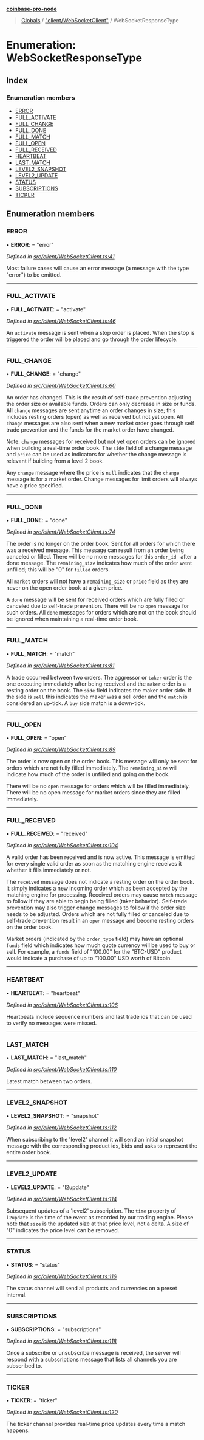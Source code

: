 **[coinbase-pro-node](../README.md)**

> [Globals](../globals.md) / ["client/WebSocketClient"](../modules/_client_websocketclient_.md) / WebSocketResponseType

# Enumeration: WebSocketResponseType

## Index

### Enumeration members

- [ERROR](_client_websocketclient_.websocketresponsetype.md#error)
- [FULL_ACTIVATE](_client_websocketclient_.websocketresponsetype.md#full_activate)
- [FULL_CHANGE](_client_websocketclient_.websocketresponsetype.md#full_change)
- [FULL_DONE](_client_websocketclient_.websocketresponsetype.md#full_done)
- [FULL_MATCH](_client_websocketclient_.websocketresponsetype.md#full_match)
- [FULL_OPEN](_client_websocketclient_.websocketresponsetype.md#full_open)
- [FULL_RECEIVED](_client_websocketclient_.websocketresponsetype.md#full_received)
- [HEARTBEAT](_client_websocketclient_.websocketresponsetype.md#heartbeat)
- [LAST_MATCH](_client_websocketclient_.websocketresponsetype.md#last_match)
- [LEVEL2_SNAPSHOT](_client_websocketclient_.websocketresponsetype.md#level2_snapshot)
- [LEVEL2_UPDATE](_client_websocketclient_.websocketresponsetype.md#level2_update)
- [STATUS](_client_websocketclient_.websocketresponsetype.md#status)
- [SUBSCRIPTIONS](_client_websocketclient_.websocketresponsetype.md#subscriptions)
- [TICKER](_client_websocketclient_.websocketresponsetype.md#ticker)

## Enumeration members

### ERROR

• **ERROR**: = "error"

_Defined in [src/client/WebSocketClient.ts:41](https://github.com/bennycode/coinbase-pro-node/blob/e6678df/src/client/WebSocketClient.ts#L41)_

Most failure cases will cause an error message (a message with the type "error") to be emitted.

---

### FULL_ACTIVATE

• **FULL_ACTIVATE**: = "activate"

_Defined in [src/client/WebSocketClient.ts:46](https://github.com/bennycode/coinbase-pro-node/blob/e6678df/src/client/WebSocketClient.ts#L46)_

An `activate` message is sent when a stop order is placed. When the stop is triggered the order will be placed and go through the order lifecycle.

---

### FULL_CHANGE

• **FULL_CHANGE**: = "change"

_Defined in [src/client/WebSocketClient.ts:60](https://github.com/bennycode/coinbase-pro-node/blob/e6678df/src/client/WebSocketClient.ts#L60)_

An order has changed. This is the result of self-trade prevention adjusting the order size or available funds. Orders can only decrease in size or funds. All `change` messages are sent anytime an order changes in size; this includes resting orders (open) as well as received but not yet open. All `change` messages are also sent when a new market order goes through self trade prevention and the funds for the market order have changed.

Note: `change` messages for received but not yet open orders can be ignored when building a real-time order book. The `side` field of a change message and `price` can be used as indicators for whether the change message is relevant if building from a level 2 book.

Any `change` message where the price is `null` indicates that the `change` message is for a market order. Change messages for limit orders will always have a price specified.

---

### FULL_DONE

• **FULL_DONE**: = "done"

_Defined in [src/client/WebSocketClient.ts:74](https://github.com/bennycode/coinbase-pro-node/blob/e6678df/src/client/WebSocketClient.ts#L74)_

The order is no longer on the order book. Sent for all orders for which there was a received message. This message can result from an order being canceled or filled. There will be no more messages for this `order_id ` after a done message. The `remaining_size` indicates how much of the order went unfilled; this will be "0" for `filled` orders.

All `market` orders will not have a `remaining_size` or `price` field as they are never on the open order book at a given price.

A `done` message will be sent for received orders which are fully filled or canceled due to self-trade prevention. There will be no `open` message for such orders. All `done` messages for orders which are not on the book should be ignored when maintaining a real-time order book.

---

### FULL_MATCH

• **FULL_MATCH**: = "match"

_Defined in [src/client/WebSocketClient.ts:81](https://github.com/bennycode/coinbase-pro-node/blob/e6678df/src/client/WebSocketClient.ts#L81)_

A trade occurred between two orders. The aggressor or `taker` order is the one executing immediately after being received and the `maker` order is a resting order on the book. The `side` field indicates the maker order side. If the side is `sell` this indicates the maker was a sell order and the `match` is considered an up-tick. A `buy` side match is a down-tick.

---

### FULL_OPEN

• **FULL_OPEN**: = "open"

_Defined in [src/client/WebSocketClient.ts:89](https://github.com/bennycode/coinbase-pro-node/blob/e6678df/src/client/WebSocketClient.ts#L89)_

The order is now open on the order book. This message will only be sent for orders which are not fully filled immediately. The `remaining_size` will indicate how much of the order is unfilled and going on the book.

There will be no `open` message for orders which will be filled immediately. There will be no open message for market orders since they are filled immediately.

---

### FULL_RECEIVED

• **FULL_RECEIVED**: = "received"

_Defined in [src/client/WebSocketClient.ts:104](https://github.com/bennycode/coinbase-pro-node/blob/e6678df/src/client/WebSocketClient.ts#L104)_

A valid order has been received and is now active. This message is emitted for every single valid order as soon as the matching engine receives it whether it fills immediately or not.

The `received` message does not indicate a resting order on the order book. It simply indicates a new incoming order which as been accepted by the matching engine for processing. Received orders may cause `match` message to follow if they are able to begin being filled (taker behavior). Self-trade prevention may also trigger change messages to follow if the order size needs to be adjusted. Orders which are not fully filled or canceled due to self-trade prevention result in an `open` message and become resting orders on the order book.

Market orders (indicated by the `order_type` field) may have an optional `funds` field which indicates how much quote currency will be used to buy or sell. For example, a `funds` field of "100.00" for the "BTC-USD" product would indicate a purchase of up to "100.00" USD worth of Bitcoin.

---

### HEARTBEAT

• **HEARTBEAT**: = "heartbeat"

_Defined in [src/client/WebSocketClient.ts:106](https://github.com/bennycode/coinbase-pro-node/blob/e6678df/src/client/WebSocketClient.ts#L106)_

Heartbeats include sequence numbers and last trade ids that can be used to verify no messages were missed.

---

### LAST_MATCH

• **LAST_MATCH**: = "last_match"

_Defined in [src/client/WebSocketClient.ts:110](https://github.com/bennycode/coinbase-pro-node/blob/e6678df/src/client/WebSocketClient.ts#L110)_

Latest match between two orders.

---

### LEVEL2_SNAPSHOT

• **LEVEL2_SNAPSHOT**: = "snapshot"

_Defined in [src/client/WebSocketClient.ts:112](https://github.com/bennycode/coinbase-pro-node/blob/e6678df/src/client/WebSocketClient.ts#L112)_

When subscribing to the 'level2' channel it will send an initial snapshot message with the corresponding product ids, bids and asks to represent the entire order book.

---

### LEVEL2_UPDATE

• **LEVEL2_UPDATE**: = "l2update"

_Defined in [src/client/WebSocketClient.ts:114](https://github.com/bennycode/coinbase-pro-node/blob/e6678df/src/client/WebSocketClient.ts#L114)_

Subsequent updates of a 'level2' subscription. The `time` property of `l2update` is the time of the event as recorded by our trading engine. Please note that `size` is the updated size at that price level, not a delta. A size of "0" indicates the price level can be removed.

---

### STATUS

• **STATUS**: = "status"

_Defined in [src/client/WebSocketClient.ts:116](https://github.com/bennycode/coinbase-pro-node/blob/e6678df/src/client/WebSocketClient.ts#L116)_

The status channel will send all products and currencies on a preset interval.

---

### SUBSCRIPTIONS

• **SUBSCRIPTIONS**: = "subscriptions"

_Defined in [src/client/WebSocketClient.ts:118](https://github.com/bennycode/coinbase-pro-node/blob/e6678df/src/client/WebSocketClient.ts#L118)_

Once a subscribe or unsubscribe message is received, the server will respond with a subscriptions message that lists all channels you are subscribed to.

---

### TICKER

• **TICKER**: = "ticker"

_Defined in [src/client/WebSocketClient.ts:120](https://github.com/bennycode/coinbase-pro-node/blob/e6678df/src/client/WebSocketClient.ts#L120)_

The ticker channel provides real-time price updates every time a match happens.

